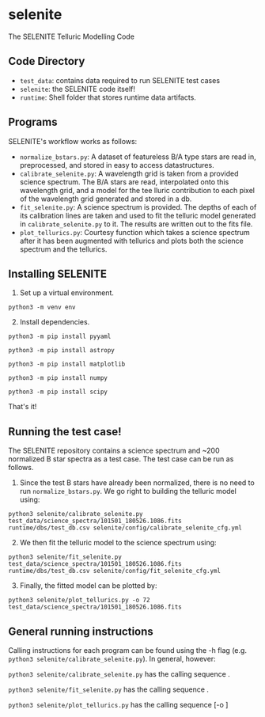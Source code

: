 # selenite
The SELENITE Telluric Modelling Code

## Code Directory
* `test_data`: contains data required to run SELENITE test cases
* `selenite`: the SELENITE code itself!
* `runtime`: Shell folder that stores runtime data artifacts.

## Programs
SELENITE's workflow works as follows: 
* `normalize_bstars.py`: A dataset of featureless B/A type stars are read in, preprocessed, and stored in easy to access datastructures.
* `calibrate_selenite.py`: A wavelength grid is taken from a provided science spectrum. The B/A stars are read, interpolated onto this wavelength grid, and a model for the tee lluric contribution to each pixel of the wavelength grid generated and stored in a db.
* `fit_selenite.py`: A science spectrum is provided. The depths of each of its calibration lines are taken and used to fit the telluric model generated in `calibrate_selenite.py` to it. The results are written out to the fits file.
* `plot_tellurics.py`: Courtesy function which takes a science spectrum after it has been augmented with tellurics and plots both the science spectrum and the tellurics.

## Installing SELENITE
1. Set up a virtual environment.

```python3 -m venv env```

2. Install dependencies.

```python3 -m pip install pyyaml```

```python3 -m pip install astropy```

```python3 -m pip install matplotlib```

```python3 -m pip install numpy```

```python3 -m pip install scipy```

That's it!

## Running the test case!
The SELENITE repository contains a science spectrum and ~200 normalized B star spectra as a test case. The test case can be run as follows.
1. Since the test B stars have already been normalized, there is no need to run `normalize_bstars.py`. We go right to building the telluric model using:

```python3 selenite/calibrate_selenite.py test_data/science_spectra/101501_180526.1086.fits runtime/dbs/test_db.csv selenite/config/calibrate_selenite_cfg.yml```

2. We then fit the telluric model to the science spectrum using:

```python3 selenite/fit_selenite.py test_data/science_spectra/101501_180526.1086.fits runtime/dbs/test_db.csv selenite/config/fit_selenite_cfg.yml```

3. Finally, the fitted model can be plotted by:

```python3 selenite/plot_tellurics.py -o 72 test_data/science_spectra/101501_180526.1086.fits```

## General running instructions
Calling instructions for each program can be found using the -h flag (e.g. `python3 selenite/calibrate_selenite.py`). In general, however:

`python3 selenite/calibrate_selenite.py` has the calling sequence <path to science spectrum to take wavelength grid from> <path to csv file to write model to> <path to configuration file>.
  
`python3 selenite/fit_selenite.py` has the calling sequence <path to science spectrum to fit to> <path to csv file to read model from> <path to configuration file>.
  
`python3 selenite/plot_tellurics.py` has the calling sequence [-o <order to plot>] <path to science spectrum to plot>
 
